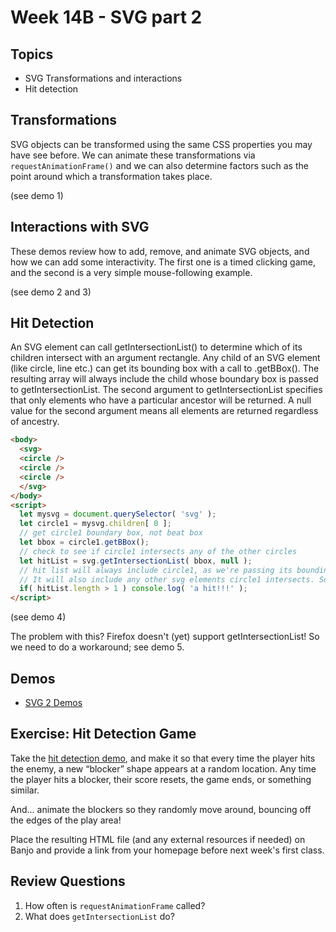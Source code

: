 # Week 14B - SVG part 2

## Topics
- SVG Transformations and interactions
- Hit detection

## Transformations
SVG objects can be transformed using the same CSS properties you may have see before. We can animate these transformations via ```requestAnimationFrame()``` and we can also determine factors such as the point around which a transformation takes place.

(see demo 1)

## Interactions with SVG
These demos review how to add, remove, and animate SVG objects, and how we can add some interactivity. The first one is a timed clicking game, and the second is a very simple mouse-following example.

(see demo 2 and 3)

## Hit Detection
An SVG element can call getIntersectionList() to determine which of its children intersect with an argument rectangle. Any child of an SVG element (like circle, line etc.) can get its bounding box with a call to .getBBox(). The resulting array will always include the child whose boundary box is passed to getIntersectionList. The second argument to getIntersectionList specifies that only elements who have a particular ancestor will be returned. A null value for the second argument means all elements are returned regardless of ancestry.

```html
<body>
  <svg>
  <circle />
  <circle />
  <circle />
  </svg>
</body>
<script>
  let mysvg = document.querySelector( 'svg' );
  let circle1 = mysvg.children[ 0 ];
  // get circle1 boundary box, not beat box
  let bbox = circle1.getBBox();
  // check to see if circle1 intersects any of the other circles
  let hitList = svg.getIntersectionList( bbox, null );
  // hit list will always include circle1, as we're passing its bounding box. 
  // It will also include any other svg elements circle1 intersects. So:
  if( hitList.length > 1 ) console.log( 'a hit!!!' );
</script>
```
(see demo 4)

The problem with this? Firefox doesn't (yet) support getIntersectionList! So we need to do a workaround; see demo 5.

## Demos
- [SVG 2 Demos](../other-files/SVG-2-Demos.zip)

## Exercise: Hit Detection Game
Take the [hit detection demo](), and make it so that every time the player hits the enemy, a new “blocker” shape appears at a random location. Any time the player hits a blocker, their score resets, the game ends, or something similar.

And... animate the blockers so they randomly move around, bouncing off the edges of the play area!

Place the resulting HTML file (and any external resources if needed) on Banjo and provide a link from your homepage before next week's first class.

## Review Questions
1. How often is ```requestAnimationFrame``` called?
1. What does ```getIntersectionList``` do?
